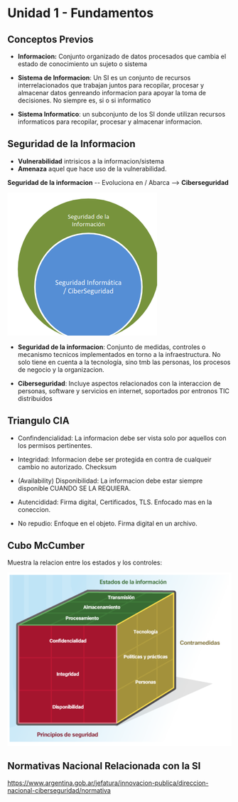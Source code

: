 # Unidad 1 - Fundamentos

## Conceptos Previos

- **Informacion:** Conjunto organizado de datos procesados que cambia el estado de conocimiento un sujeto o sistema

- **Sistema de Informacion**: Un SI es un conjunto de recursos interrelacionados que trabajan juntos para recopilar, procesar y almacenar datos genreando informacion para apoyar la toma de decisiones. No siempre es, si o si informatico

- **Sistema Informatico**: un subconjunto de los SI donde utilizan recursos informaticos para recopilar, procesar y almacenar informacion.

## Seguridad de la Informacion

- **Vulnerabilidad** intrisicos a la informacion/sistema
- **Amenaza** aquel que hace uso de la vulnerabilidad.

**Seguridad de la informacion** -- Evoluciona en / Abarca --> **Ciberseguridad**

![alt text](/unidad1/resources/seguridadInformacion.png)

- **Seguridad de la informacion**: Conjunto de medidas, controles o mecanismo tecnicos implementados en torno a la infraestructura. No solo tiene en cuenta a la tecnología, sino tmb las personas, los procesos de negocio y la organizacion.

- **Ciberseguridad**: Incluye aspectos relacionados con la interaccion de personas, software y servicios en internet, soportados por entronos TIC distribuidos

## Triangulo CIA

- Confindencialidad: La informacion debe ser vista solo por aquellos con los permisos pertinentes.
- Integridad: Informacion debe ser protegida en contra de cualqueir cambio no autorizado. Checksum
- (Availability) Disponibilidad: La informacion debe estar siempre disponible CUANDO SE LA REQUIERA.

- Autencididad: Firma digital, Certificados, TLS. Enfocado mas en la coneccion.
- No repudio: Enfoque en el objeto. Firma digital en un archivo.

## Cubo McCumber

Muestra la relacion entre los estados y los controles:

![alt text](/unidad1/resources/cuboMcCumber.png)

## Normativas Nacional Relacionada con la SI

https://www.argentina.gob.ar/jefatura/innovacion-publica/direccion-nacional-ciberseguridad/normativa

